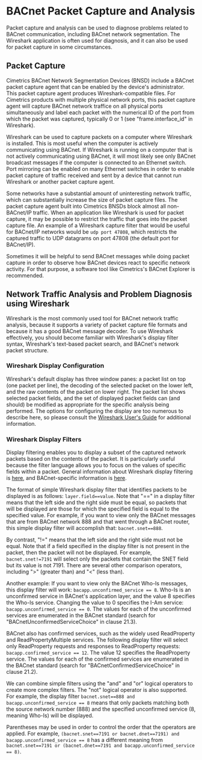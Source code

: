 # BACnet Packet Capture and Analysis
Packet capture and analysis can be used to diagnose problems related to BACnet communication, including BACnet network segmentation.  The Wireshark application is often used for diagnosis, and it can also be used for packet capture in some circumstances.

## Packet Capture
Cimetrics BACnet Network Segmentation Devices (BNSD) include a BACnet packet capture agent that can be enabled by the device's administrator.  This packet capture agent produces Wireshark-compatible files. For Cimetrics products with multiple physical network ports, this packet capture agent will capture BACnet network traffice on all physical ports simultaneously and label each packet with the numerical ID of the port from which the packet was captured, typically 0 or 1 (see "frame.interface_id" in Wireshark).

Wireshark can be used to capture packets on a computer where Wireshark is installed.  This is most useful when the computer is actively communicating using BACnet.  If Wireshark is running on a computer that is not actively communicating using BACnet, it will most likely see only BACnet broadcast messages if the computer is connected to an Ethernet switch.  Port mirroring can be enabled on many Ethernet switches in order to enable packet capture of traffic received and sent by a device that cannot run Wireshark or another packet capture agent.

Some networks have a substantial amount of uninteresting network traffic, which can substantially increase the size of packet capture files.  The packet capture agent built into Cimetrics BNSDs block almost all non-BACnet/IP traffic.  When an application like Wireshark is used for packet capture, it may be possible to restrict the traffic that goes into the packet capture file.  An example of a Wireshark capture filter that would be useful for BACnet/IP networks would be `udp port 47808`, which restricts the captured traffic to UDP datagrams on port 47808 (the default port for BACnet/IP).

Sometimes it will be helpful to send BACnet messages while doing packet capture in order to observe how BACnet devices react to specific network activity.  For that purpose, a software tool like Cimetrics's BACnet Explorer is recommended.

## Network Traffic Analysis and Problem Diagnosis using Wireshark
Wireshark is the most commonly used tool for BACnet network traffic analysis, because it supports a variety of packet capture file formats and because it has a good BACnet message decoder.  To use Wireshark effectively, you should become familiar with Wireshark's display filter syntax, Wireshark's text-based packet search, and BACnet's network packet structure. 

### Wireshark Display Configuration
Wireshark's default display has three window panes: a packet list on top (one packet per line), the decoding of the selected packet on the lower left, and the raw contents of the packet on lower right.  The packet list shows selected packet fields, and the set of displayed packet fields can (and should) be modified as appropriate for the specific analysis being performed. 
 The options for configuring the display are too numerous to describe here, so please consult the [Wireshark User's Guide](https://www.wireshark.org/docs/wsug_html/) for additional information.

### Wireshark Display Filters
Display filtering enables you to display a subset of the captured network packets based on the contents of the packet.  It is particularly useful because the filter language allows you to focus on the values of specific fields within a packet.  General information about Wireshark display filtering is [here](https://wiki.wireshark.org/DisplayFilters), and BACnet-specific information is [here](https://wiki.wireshark.org/Protocols/bacnet).

The format of simple Wireshark display filter that identifies packets to be displayed is as follows:
`layer.field==value`.  Note that "==" in a display filter means that the left side and the right side must be equal, so packets that will be displayed are those for which the specified field is equal to the specified value.  For example, if you want to view only the BACnet messages that are from BACnet network 888 and that went through a BACnet router, this simple display filter will accomplish that: `bacnet.snet==888`.

By contrast, "!=" means that the left side and the right side must not be equal.  Note that if a field specified in the display filter is not present in the packet, then the packet will not be displayed.  For example, `bacnet.snet!=7191` will select only the packets that contain the SNET field but its value is not 7191.  There are several other comparison operators, including ">" (greater than) and "<" (less than).

Another example: If you want to view only the BACnet Who-Is messages, this display filter will work:
`bacapp.unconfirmed_service == 8`.  Who-Is is an unconfirmed service in BACnet's application layer, and the value 8 specifies the Who-Is service.  Changing the value to 0 specifies the I-Am service: `bacapp.unconfirmed_service == 0`.  The values for each of the unconfirmed services are enumerated in the BACnet standard (search for "BACnetUnconfirmedServiceChoice" in clause 21.3).

BACnet also has confirmed services, such as the widely used ReadProperty and ReadPropertyMultiple services.  The following display filter will select only ReadProperty requests and responses to ReadProperty requests: `bacapp.confirmed_service == 12`.  The value 12 specifies the ReadProperty service.  The values for each of the confirmed services are enumerated in the BACnet standard (search for "BACnetConfirmedServiceChoice" in clause 21.2).

We can combine simple filters using the "and" and "or" logical operators to create more complex filters.  The "not" logical operator is also supported.  For example, the display filter `bacnet.snet==888 and bacapp.unconfirmed_service == 8` means that only packets matching both the source network number (888) and the specified unconfirmed service (8, meaning Who-Is) will be displayed.  

Parentheses may be used in order to control the order that the operators are applied.  For example, `(bacnet.snet==7191 or bacnet.dnet==7191) and bacapp.unconfirmed_service == 8` has a different meaning from `bacnet.snet==7191 or (bacnet.dnet==7191 and bacapp.unconfirmed_service == 8)`.
